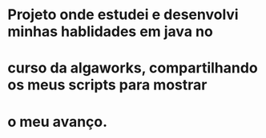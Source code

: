 # Projeto onde estudei e desenvolvi minhas hablidades em java no
# curso da algaworks, compartilhando os meus scripts para mostrar
# o meu avanço.
